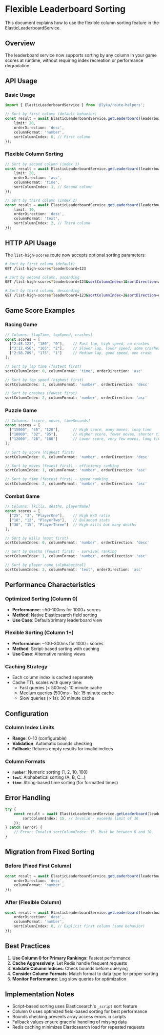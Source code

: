 # Flexible Leaderboard Sorting

This document explains how to use the flexible column sorting feature in the ElasticLeaderboardService.

## Overview

The leaderboard service now supports sorting by any column in your game scores at runtime, without requiring index recreation or performance degradation.

## API Usage

### Basic Usage

```typescript
import { ElasticLeaderboardService } from '@lyku/route-helpers';

// Sort by first column (default behavior)
const result = await ElasticLeaderboardService.getLeaderboard(leaderboardId, {
	limit: 20,
	orderDirection: 'desc',
	columnFormat: 'number',
	sortColumnIndex: 0, // First column
});
```

### Flexible Column Sorting

```typescript
// Sort by second column (index 1)
const result = await ElasticLeaderboardService.getLeaderboard(leaderboardId, {
	limit: 20,
	orderDirection: 'asc',
	columnFormat: 'time',
	sortColumnIndex: 1, // Second column
});

// Sort by third column (index 2)
const result = await ElasticLeaderboardService.getLeaderboard(leaderboardId, {
	limit: 10,
	orderDirection: 'desc',
	columnFormat: 'text',
	sortColumnIndex: 2, // Third column
});
```

## HTTP API Usage

The `list-high-scores` route now accepts optional sorting parameters:

```bash
# Sort by first column (default)
GET /list-high-scores?leaderboard=123

# Sort by second column, ascending
GET /list-high-scores?leaderboard=123&sortColumnIndex=1&sortDirection=asc

# Sort by third column, descending
GET /list-high-scores?leaderboard=123&sortColumnIndex=2&sortDirection=desc
```

## Game Score Examples

### Racing Game

```typescript
// Columns: [lapTime, topSpeed, crashes]
const scores = [
  ["2:45.123", "180", "0"],    // Fast lap, high speed, no crashes
  ["3:12.456", "165", "2"],    // Slower lap, lower speed, some crashes
  ["2:58.789", "175", "1"]     // Medium lap, good speed, one crash
];

// Sort by lap time (fastest first)
sortColumnIndex: 0, columnFormat: 'time', orderDirection: 'asc'

// Sort by top speed (highest first)
sortColumnIndex: 1, columnFormat: 'number', orderDirection: 'desc'

// Sort by crashes (fewest first)
sortColumnIndex: 2, columnFormat: 'number', orderDirection: 'asc'
```

### Puzzle Game

```typescript
// Columns: [score, moves, timeSeconds]
const scores = [
  ["15000", "45", "120"],      // High score, many moves, long time
  ["18000", "32", "95"],       // Higher score, fewer moves, shorter time
  ["12000", "28", "180"]       // Lower score, very few moves, long time
];

// Sort by score (highest first)
sortColumnIndex: 0, columnFormat: 'number', orderDirection: 'desc'

// Sort by moves (fewest first) - efficiency ranking
sortColumnIndex: 1, columnFormat: 'number', orderDirection: 'asc'

// Sort by time (fastest first) - speed ranking
sortColumnIndex: 2, columnFormat: 'number', orderDirection: 'asc'
```

### Combat Game

```typescript
// Columns: [kills, deaths, playerName]
const scores = [
  ["25", "3", "PlayerOne"],    // High K/D ratio
  ["18", "12", "PlayerTwo"],   // Balanced stats
  ["30", "15", "PlayerThree"]  // High kills but many deaths
];

// Sort by kills (most first)
sortColumnIndex: 0, columnFormat: 'number', orderDirection: 'desc'

// Sort by deaths (fewest first) - survival ranking
sortColumnIndex: 1, columnFormat: 'number', orderDirection: 'asc'

// Sort by player name (alphabetical)
sortColumnIndex: 2, columnFormat: 'text', orderDirection: 'asc'
```

## Performance Characteristics

### Optimized Sorting (Column 0)

- **Performance**: ~50-100ms for 1000+ scores
- **Method**: Native Elasticsearch field sorting
- **Use Case**: Default/primary leaderboard view

### Flexible Sorting (Column 1+)

- **Performance**: ~100-300ms for 1000+ scores
- **Method**: Script-based sorting with caching
- **Use Case**: Alternative ranking views

### Caching Strategy

- Each column index is cached separately
- Cache TTL scales with query time:
  - Fast queries (< 500ms): 10 minute cache
  - Medium queries (500ms - 1s): 15 minute cache
  - Slow queries (> 1s): 30 minute cache

## Configuration

### Column Index Limits

- **Range**: 0-10 (configurable)
- **Validation**: Automatic bounds checking
- **Fallback**: Returns empty results for invalid indices

### Column Formats

- **`number`**: Numeric sorting (1, 2, 10, 100)
- **`text`**: Alphabetical sorting (A, B, C...)
- **`time`**: String-based time sorting (for formatted times)

## Error Handling

```typescript
try {
	const result = await ElasticLeaderboardService.getLeaderboard(leaderboardId, {
		sortColumnIndex: 15, // Invalid - exceeds limit of 10
	});
} catch (error) {
	// Error: Invalid sortColumnIndex: 15. Must be between 0 and 10.
}
```

## Migration from Fixed Sorting

### Before (Fixed First Column)

```typescript
const result = await ElasticLeaderboardService.getLeaderboard(leaderboardId, {
	orderDirection: 'desc',
	columnFormat: 'number',
});
```

### After (Flexible Column)

```typescript
const result = await ElasticLeaderboardService.getLeaderboard(leaderboardId, {
	orderDirection: 'desc',
	columnFormat: 'number',
	sortColumnIndex: 0, // Explicit first column (same behavior)
});
```

## Best Practices

1. **Use Column 0 for Primary Rankings**: Fastest performance
2. **Cache Aggressively**: Let Redis handle frequent requests
3. **Validate Column Indices**: Check bounds before querying
4. **Consider Column Formats**: Match format to data type for proper sorting
5. **Monitor Performance**: Log slow queries for optimization

## Implementation Notes

- Script-based sorting uses Elasticsearch's `_script` sort feature
- Column 0 uses optimized field-based sorting for best performance
- Bounds checking prevents array access errors in scripts
- Fallback values ensure graceful handling of missing data
- Redis caching minimizes Elasticsearch load for repeated requests
